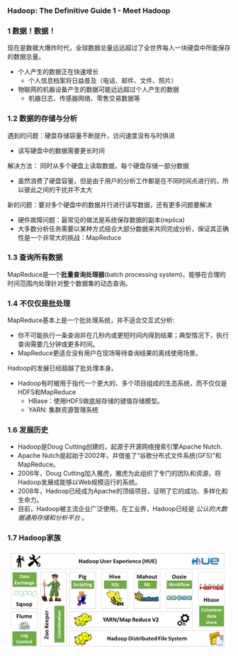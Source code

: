 ### **Hadoop: The Definitive Guide 1 - Meet Hadoop**

### 1 数据！数据！

现在是数据大爆炸时代，全球数据总量远远超过了全世界每人一块硬盘中所能保存的数据总量。

* 个人产生的数据正在快速增长
    * 个人信息档案将日益普及（电话、邮件、文件、照片）
* 物联网的机器设备产生的数据可能远远超过个人产生的数据 
    * 机器日志、传感器网络、零售交易数据等

### 1.2 数据的存储与分析

遇到的问题：硬盘存储容量不断提升，访问速度没有与时俱进

* 读写硬盘中的数据需要更长时间

解决方法： 同时从多个硬盘上读取数据，每个硬盘存储一部分数据

* 虽然浪费了硬盘容量，但是由于用户的分析工作都是在不同时间点进行的，所以彼此之间的干扰并不太大

新的问题：要对多个硬盘中的数据并行进行读写数据，还有更多问题要解决

* 硬件故障问题：最常见的做法是系统保存数据的副本(replica)
* 大多数分析任务需要以某种方式结合大部分数据来共同完成分析，保证其正确性是一个非常大的挑战：MapReduce

### 1.3 查询所有数据

MapReduce是一个**批量查询处理器**(batch processing system)，能够在合理的时间范围内处理针对整个数据集的动态查询。

### 1.4 不仅仅是批处理

MapReduce基本上是一个批处理系统，并不适合交互式分析:

* 你不可能执行一条查询并在几秒内或更短时间内得到结果；典型情况下，执行查询需要几分钟或更多时间。
* MapReduce更适合没有用户在现场等待查询结果的离线使用场景。

Hadoop的发展已经超越了批处理本身。

* Hadoop有时被用于指代一个更大的、多个项目组成的生态系统，而不仅仅是HDFS和MapReduce
    * HBase：使用HDFS做底层存储的键值存储模型。 
    * YARN: 集群资源管理系统

### 1.6 发展历史

* Hadoop是Doug Cutting创建的，起源于开源网络搜索引擎Apache Nutch.
* Apache Nutch是起始于2002年，并借鉴了“谷歌分布式文件系统(GFS)"和MapReduce。
* 2006年，Doug Cutting加入雅虎，雅虎为此组织了专门的团队和资源，将Hadoop发展成能够以Web规模运行的系统。 
* 2008年，Hadoop已经成为Apache的顶级项目，证明了它的成功、多样化和生命力。
* 目前，Hadoop被主流企业广泛使用。在工业界，Hadoop已经是 _*公认的大数据通用存储和分析平台*_ 。

### 1.7 Hadoop家族

![](figures/HadoopFamily.jpg)
